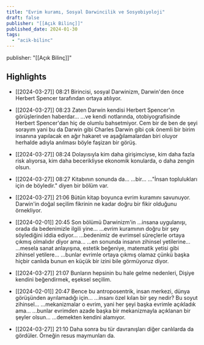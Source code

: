 ```yaml
---
title: "Evrim kuramı, Sosyal Darwincilik ve Sosyobiyoloji"
draft: false
publisher: "[[Açık Bilinç]]"
published_date: 2024-01-30
tags:
  - "acik-bilinc"
---
```

publisher: "[[Açık Bilinç]]"


## Highlights
* [[2024-03-27]] 08:21  Birincisi, sosyal Darwinizm, Darwin'den önce Herbert Spencer tarafından ortaya atılıyor.

* [[2024-03-27]] 08:23  Zaten Darwin kendisi Herbert Spencer'ın görüşlerinden haberdar... ...ve kendi notlarında, otobiyografisinde Herbert Spencer'dan hiç de olumlu bahsetmiyor. Cem bir de ben de şeyi sorayım yani bu da Darwin gibi Charles Darwin gibi çok önemli bir birim insanına yapılacak en ağır hakaret ve aşağılamalardan biri oluyor herhalde adıyla anılması böyle faşizan bir görüş.

* [[2024-03-27]] 08:24  Dolayısıyla kim daha girişimciyse, kim daha fazla risk alıyorsa, kim daha becerikliyse ekonomik konularda, o daha zengin olsun.

* [[2024-03-27]] 08:27  Kitabının sonunda da... ...bir... ..."İnsan toplulukları için de böyledir." diyen bir bölüm var.

* [[2024-03-27]] 21:06  Bütün kitap boyunca evrim kuramını savunuyor. Darwin'in doğal seçilim fikrinin ne kadar doğru bir fikir olduğunu örnekliyor.

* [[2024-02-01]] 20:45  Son bölümü Darwinizm'in ...insana uygulanışı, orada da bedenimizle ilgili yine... ...evrim kuramının doğru bir şey söylediğini iddia ediyor... ...bedenimiz de evrimsel süreçlerle ortaya çıkmış olmalıdır diyor ama... ...en sonunda insanın zihinsel yetilerine... ...mesela sanat anlayışına, estetik beğeniye, matematik yetisi gibi zihinsel yetilere... ...bunlar evrimle ortaya çıkmış olamaz çünkü başka hiçbir canlıda bunun en küçük bir izini bile görmüyoruz diyor.

* [[2024-03-27]] 21:07  Bunların hepsinin bu hale gelme nedenleri, Dişiye kendini beğendirmek, eşeksel seçilim.

* [[2024-02-01]] 20:47  Bence bu antroposentrik, insan merkezi, dünya görüşünden ayrılamadığı için... ...insanı özel kılan bir şey nedir? Bu soyut zihinsel... ...mekanizmalar o evrim, yani her şeyi başka evrimle açıkladık ama... ...bunlar evrimden azade başka bir mekanizmayla açıklanan bir şeyler olsun... ...demekten kendini alamıyor.

* [[2024-03-27]] 21:10  Daha sonra bu tür davranışları diğer canlılarda da gördüler. Örneğin resus maymunları da.

